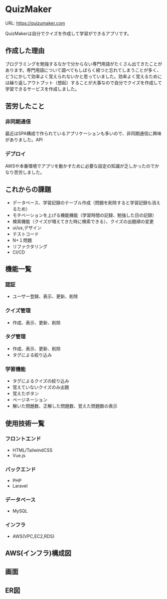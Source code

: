# QuizMaker
 
 URL: <https://quizumaker.com>
 
 QuizMakerは自分でクイズを作成して学習ができるアプリです。

 ## 作成した理由
 
 プログラミングを勉強するなかで分からない専門用語がたくさん出てきたことがあります。専門用語について調べてもしばらく経つと忘れてしまうことが多く、どうにかして効率よく覚えられないかと思っていました。効率よく覚えるためには繰り返しアウトプット（想起）することが大事なので自分でクイズを作成して学習できるサービスを作成しました。

## 苦労したこと

### 非同期通信

最近はSPA構成で作られているアプリケーションも多いので、非同期通信に興味がありました。API

### デプロイ

AWSや本番環境でアプリを動かすために必要な設定の知識が乏しかったのでかなり苦労しました。

## これからの課題
* データベース、学習記録のテーブル作成（問題を削除すると学習記録も消えるため）
* モチベーションを上げる機能機能（学習時間の記録、勉強した日の記録）
* 検索機能（クイズが増えてきた時に検索できる）、クイズの出題順の変更
* ui/ux,デザイン
* テストコード
* N+１問題
* リファクタリング
* CI/CD
 
## 機能一覧

### 認証

* ユーザー登録、表示、更新、削除
 
### クイズ管理

* 作成、表示、更新、削除
 
### タグ管理

* 作成、表示、更新、削除
* タグによる絞り込み
 
### 学習機能

* タグによるクイズの絞り込み
* 覚えていないクイズのみ出題
* 覚えたボタン
* ページネーション
* 解いた問題数、正解した問題数、覚えた問題数の表示

## 使用技術一覧

### フロントエンド
* HTML/TailwindCSS
* Vue.js

### バックエンド 

* PHP
* Laravel

### データベース  

* MySQL

### インフラ

* AWS(VPC,EC2,RDS)

## AWS(インフラ)構成図

## 画面
## ER図


